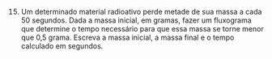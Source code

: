 15. Um determinado material radioativo perde metade de sua massa a cada 50 segundos. Dada a massa inicial, em gramas, fazer um fluxograma que determine o tempo necessário para que essa massa se torne menor que 0,5 grama. Escreva a massa inicial, a massa final e o tempo calculado em segundos.
